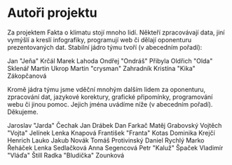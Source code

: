 # Autoři projektu

Za projektem Fakta o klimatu stojí mnoho lidí. Někteří zpracovávají data, jiní vymýšlí a kreslí infografiky, programují web či dělají oponenturu prezentovaných dat. Stabilní jádro týmu tvoří (v abecedním pořadí):

Jan "Jeňa" Krčál
Marek Lahoda
Ondřej "Ondráš" Přibyla
Oldřich "Olda" Sklenář
Martin Ukrop
Martin "crysman" Zahradník
Kristína "Kika" Zákopčanová

Kromě jádra týmu jsme vděční mnohým dalším lidem za oponenturu, zpracování dat, jazykové korektury, grafické připomínky, programování webu či jinou pomoc. Jejich jména uvádíme níže (v abecedním pořadí). Děkujeme.

Jaroslav "Jarda" Čechak
Jan Drábek
Dan Farkač
Matěj Grabovský
Vojtěch "Vojta" Jelínek
Lenka Knapová
František "Franta" Kotas
Dominika Krejčí
Henrich Lauko
Jakub Novák
Tomáš Protivinský
Daniel Rychlý
Marko Řeháček
Lenka Sedlačková
Anna Segencová
Petr "Kaluž" Špaček
Vladimír "Vláďa" Štill
Radka "Bludička" Zounková
